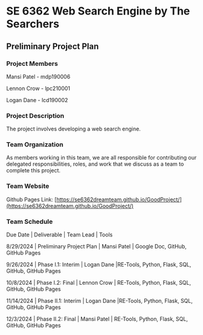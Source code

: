# SE 6362 Web Search Engine by The Searchers

## Preliminary Project Plan

### Project Members
Mansi Patel - mdp190006

Lennon Crow - lpc210001

Logan Dane - lcd190002

### Project Description
The project involves developing a web search engine.

### Team Organization
As members working in this team, we are all responsible for contributing our delegated responsibilities, roles, and work that we discuss as a team to complete this project.

### Team Website
Github Pages Link: [https://se6362dreamteam.github.io/GoodProject/](https://se6362dreamteam.github.io/GoodProject/)

### Team Schedule
Due Date | Deliverable | Team Lead | Tools


8/29/2024 | Preliminary Project Plan | Mansi Patel | Google Doc, GitHub, GitHub Pages


9/26/2024 | Phase I.1: Interim | Logan Dane |RE-Tools, Python, Flask, SQL, GitHub, GitHub Pages


10/8/2024 | Phase I.2: Final | Lennon Crow | RE-Tools, Python, Flask, SQL, GitHub, GitHub Pages


11/14/2024 | Phase II.1: Interim | Logan Dane |RE-Tools, Python, Flask, SQL, GitHub, GitHub Pages
 

12/3/2024 | Phase II.2: Final | Mansi Patel | RE-Tools, Python, Flask, SQL, GitHub, GitHub Pages








